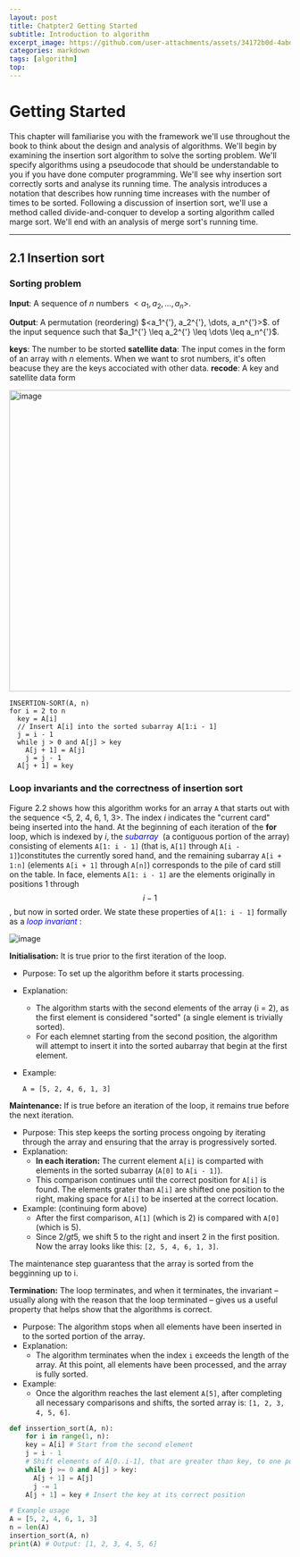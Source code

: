 ```yaml
---
layout: post
title: Chatpter2 Getting Started
subtitle: Introduction to algorithm
excerpt_image: https://github.com/user-attachments/assets/34172b0d-4abd-4f10-80f1-758d9cd140df
categories: markdown
tags: [algorithm]
top: 
---
```



# Getting Started 
This chapter will familiarise you with the framework we'll use throughout the book to think about the design and analysis of algorithms. We'll begin by examining the insertion sort algorithm to solve the sorting problem. We'll specify algorithms using a pseudocode that should be understandable to you if you have done computer programming. We'll see why insertion sort correctly sorts and analyse its running time. The analysis introduces a notation that describes how running time increases with the number of times to be sorted. Following a discussion of insertion sort, we'll use a method called divide-and-conquer to develop a sorting algorithm called marge sort. We'll end with an analysis of merge sort's running time.

---
## 2.1 Insertion sort

### Sorting problem 
**Input**: A sequence of $n$ numbers $<a_1, a_2, \dots, a_n>$.

**Output**: A permutation (reordering) $<a_1^\{'}, a_2^{'}, \dots, a_n^{'}>$. of the input sequence such that $a_1^\{'} \leq a_2^{'} \leq \dots \leq a_n^{'}$.

**keys**: The number to be storted
**satellite data**: The input comes in the form of an array with $n$ elements. When we want to srot numbers, it's often beacuse they are the keys accociated with other data.
**recode**: A key and satellite data form

<img width="540" alt="image" src="https://github.com/user-attachments/assets/34172b0d-4abd-4f10-80f1-758d9cd140df" />

```pseudocode
INSERTION-SORT(A, n)
for i = 2 to n
  key = A[i]
  // Insert A[i] into the sorted subarray A[1:i - 1]
  j = i - 1
  while j > 0 and A[j] > key
    A[j + 1] = A[j]
    j = j - 1
  A[j + 1] = key
```

### Loop invariants and the correctness of insertion sort

Figure 2.2 shows how this algorithm works for an array `A` that starts out with the sequence <5, 2, 4, 6, 1, 3>. The index $i$ indicates the "current card" being inserted into the hand. At the beginning of each iteration of the **for** loop, which is indexed by $i$, the <span style="color:blue">*subarray* </span> (a contiguous portion of the array) consisting of elements `A[1: i - 1]` (that is, `A[1]` through `A[i - 1]`)constitutes the currently sored hand, and the remaining subarray `A[i + 1:n]` (elements `A[i + 1]` through `A[n]`) corresponds to the pile of card still on the table. In face, elements `A[1: i - 1]` are the elements originally in positions 1 through $$i - 1$$, but now in sorted order. We state these properties of `A[1: i - 1]` formally as a <span style="color:blue">*loop invariant* </span>:

![image](https://github.com/user-attachments/assets/c3f3cc8b-26d0-4c53-9ef2-a6f0f4f95991)

**Initialisation:** It is true prior to the first iteration of the loop.

- Purpose: To set up the algorithm before it starts processing.
- Explanation:
  - The algorithm starts with the second elements of the array (i = 2), as the first element is considered "sorted" (a single element is trivially sorted).
  - For each elemnet starting from the second position, the algorithm will attempt to insert it into the sorted aubarray that begin at the first element.

- Example:

  `A = [5, 2, 4, 6, 1, 3]`

**Maintenance:** If is true before an iteration of the loop, it remains true before the next iteration.

- Purpose: This step keeps the sorting process ongoing by iterating through the array and ensuring that the array is progressively sorted.
- Explanation:
  - **In each iteration:** The current element `A[i]` is comparted with elements in the sorted subarray (`A[0]` to `A[i - 1]`).
  - This comparison continues until the correct position for `A[i]` is found. The elements grater than `A[i]` are shifted one position to the right, making space for `A[i]` to be inserted at the correct location.
- Example: (continuing form above)
  - After the first comparison, `A[1]` (which is 2) is compared with `A[0]` (which is 5).
  - Since $2 /gt 5$, we shift 5 to the right and insert 2 in the first position. Now the array looks like this: `[2, 5, 4, 6, 1, 3]`.

The maintenance step guarantess that the array is sorted from the begginning up to i.

**Termination:** The loop terminates, and when it terminates, the invariant – usually along with the reason that the loop terminated – gives us a useful property that helps show that the algorithms is correct.

- Purpose: The algorithm stops when all elements have been inserted in to the sorted portion of the array.
- Explanation:
  - The algorithm terminates when the index `i` exceeds the length of the array. At this point, all elements have been processed, and the array is fully sorted.
- Example:
  - Once the algorithm reaches the last element `A[5]`, after completing all necessary comparisons and shifts, the sorted array is: `[1, 2, 3, 4, 5, 6]`.

```python
def inssertion_sort(A, n):
	for i in range(1, n):
    key = A[i] # Start from the second element
    j = i - 1
    # Shift elements of A[0..i-1], that are greater than key, to one postion ahead 
    while j >= 0 and A[j] > key:
      A[j + 1] = A[j]
      j -= 1
    A[j + 1] = key # Insert the key at its correct position

# Example usage
A = [5, 2, 4, 6, 1, 3]
n = len(A)
insertion_sort(A, n)
print(A) # Output: [1, 2, 3, 4, 5, 6]
```






